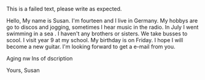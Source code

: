 This is a failed text, please write as expected.

Hello,
My name is Susan. I'm fourteen and I live in Germany. My hobbys are go to discos and jogging, sometimes I hear music in the radio. In July I went swimming in a sea . I haven't any brothers or sisters. We take busses to scool. I visit year 9 at my school. My birthday is on Friday. I hope I will become a new guitar.
I'm looking forward to get a e-mail from you.

Aging nw lns of dscription

Yours,
Susan
